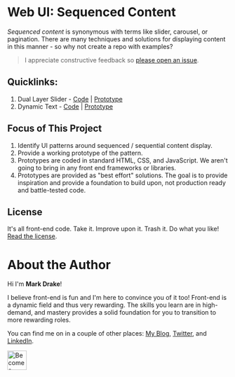 # Web UI: Sequenced Content

_Sequenced content_ is synonymous with terms like slider, carousel, or pagination. There are many techniques and solutions for displaying content in this manner - so why not create a repo with examples?

> I appreciate constructive feedback so [please open an issue](https://github.com/markadrake/web-ui-sequenced-content/issues).

## Quicklinks:

1. Dual Layer Slider - [Code](https://github.com/markadrake/web-ui-sequenced-content/tree/master/src/dual-layer-slider) | [Prototype](https://markadrake.github.io/web-ui-sequenced-content/src/dual-layer-slider/dual-layer-slider.html)
2. Dynamic Text - [Code](https://github.com/markadrake/web-ui-sequenced-content/tree/master/src/dynamic-type) | [Prototype](https://markadrake.github.io/web-ui-sequenced-content/src/dynamic-type/dynamic-type.html)

## Focus of This Project

1. Identify UI patterns around sequenced / sequential content display.
2. Provide a working prototype of the pattern.
3. Prototypes are coded in standard HTML, CSS, and JavaScript. We aren't going to bring in any front end frameworks or libraries.
4. Prototypes are provided as "best effort" solutions. The goal is to provide inspiration and provide a foundation to build upon, not production ready and battle-tested code.

## License

It's all front-end code. Take it. Improve upon it. Trash it. Do what you like! [Read the license](LICENSE).

# About the Author

Hi I'm **Mark Drake**!

I believe front-end is fun and I'm here to convince you of it too! Front-end is a dynamic field and thus very rewarding. The skills you learn are in high-demand, and mastery provides a solid foundation for you to transition to more rewarding roles.

You can find me on in a couple of other places: [My Blog](https://markadrake.com), [Twitter](https://twitter.com/themarkdrake), and [LinkedIn](https://www.linkedin.com/in/markadrake/).

<a href="https://www.patreon.com/bePatron?u=9173582"><img src="https://c5.patreon.com/external/logo/become_a_patron_button@2x.png" alt="Become a Patreon" height="44" /></a>
